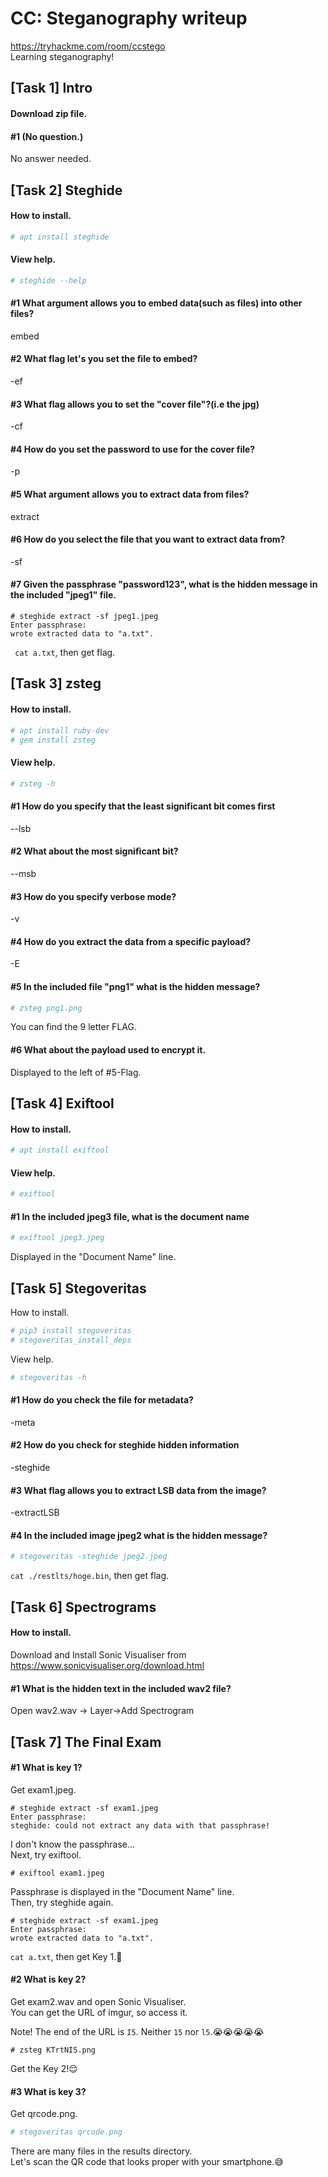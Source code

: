# CC: Steganography writeup
https://tryhackme.com/room/ccstego  
Learning steganography!
## [Task 1] Intro
#### Download zip file.
#### #1 (No question.)
No answer needed.
## [Task 2] Steghide
#### How to install.
```sh
# apt install steghide
```
#### View help.
```sh
# steghide --help
```
#### #1 What argument allows you to embed data(such as files) into other files?
embed
#### #2 What flag let's you set the file to embed?
-ef
#### #3 What flag allows you to set the "cover file"?(i.e the jpg)
-cf
#### #4 How do you set the password to use for the cover file?
-p
#### #5 What argument allows you to extract data from files?
extract
#### #6 How do you select the file that you want to extract data from?
-sf
#### #7 Given the passphrase "password123", what is the hidden message in the included "jpeg1" file.
```shell
# steghide extract -sf jpeg1.jpeg
Enter passphrase:
wrote extracted data to "a.txt".
```
``` cat a.txt```, then get flag.
## [Task 3] zsteg
#### How to install.
```sh
# apt install ruby-dev
# gem install zsteg
```
#### View help.
```sh
# zsteg -h
```
#### #1	How do you specify that the least significant bit comes first
--lsb
#### #2 What about the most significant bit?
--msb
#### #3 How do you specify verbose mode?
-v
#### #4 How do you extract the data from a specific payload?
-E
#### #5 In the included file "png1" what is the hidden message?
```sh
# zsteg png1.png
```
You can find the 9 letter FLAG.
#### #6 What about the payload used to encrypt it.
Displayed to the left of #5-Flag.
## [Task 4] Exiftool
#### How to install.
```sh
# apt install exiftool
```
#### View help.
```sh
# exiftool
```
#### #1	In the included jpeg3 file, what is the document name
```sh
# exiftool jpeg3.jpeg
```
Displayed in the "Document Name" line.
## [Task 5] Stegoveritas
How to install.
```sh
# pip3 install stegoveritas 
# stegoveritas_install_deps
```
View help.
```sh
# stegoveritas -h
```
#### #1 How do you check the file for metadata?
-meta
#### #2 How do you check for steghide hidden information
-steghide
#### #3 What flag allows you to extract LSB data from the image?
-extractLSB
#### #4 In the included image jpeg2 what is the hidden message?
```sh
# stegoveritas -steghide jpeg2.jpeg
```
```cat ./restlts/hoge.bin```, then get flag.
## [Task 6] Spectrograms
#### How to install.
Download and Install Sonic Visualiser from https://www.sonicvisualiser.org/download.html
#### #1	What is the hidden text in the included wav2 file?
Open wav2.wav -> Layer->Add Spectrogram
## [Task 7] The Final Exam
#### #1 What is key 1?
Get exam1.jpeg.
```shell
# steghide extract -sf exam1.jpeg
Enter passphrase:
steghide: could not extract any data with that passphrase!
```
I don't know the passphrase...  
Next, try exiftool.
```shell
# exiftool exam1.jpeg
```
Passphrase is displayed in the "Document Name" line.  
Then, try steghide again.
```shell
# steghide extract -sf exam1.jpeg
Enter passphrase:
wrote extracted data to "a.txt".
```
```cat a.txt```, then get Key 1.🙂
#### #2 What is key 2?
Get exam2.wav and open Sonic Visualiser.  
You can get the URL of imgur, so access it.  

Note! The end of the URL is `I5`. Neither `15` nor `l5`.😭😭😭😭😭
```shell
# zsteg KTrtNI5.png
```
Get the Key 2!😌

#### #3 What is key 3?
Get qrcode.png.
```sh
# stegoveritas qrcode.png
```
There are many files in the results directory.  
Let's scan the QR code that looks proper with your smartphone.😅
